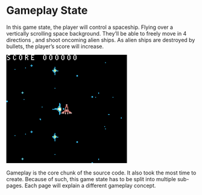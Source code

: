 # Gameplay State

In this game state, the player will control a spaceship. Flying over a vertically scrolling space background. They’ll be able to freely move in 4 directions , and shoot oncoming alien ships. As alien ships are destroyed by bullets, the player’s score will increase.

![rgbds-shmup-gameplay.gif](../assets/part3/img/rgbds-shmup-gameplay.gif)

Gameplay is the core chunk of the source code. It also took the most time to create. Because of such, this game state has to be split into multiple sub-pages. Each page will explain a different gameplay concept.